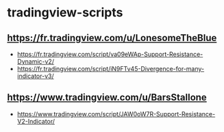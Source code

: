 # tradingview-scripts

## https://fr.tradingview.com/u/LonesomeTheBlue

* https://fr.tradingview.com/script/va09eWAp-Support-Resistance-Dynamic-v2/
* https://fr.tradingview.com/script/iN9FTv45-Divergence-for-many-indicator-v3/

## https://www.tradingview.com/u/BarsStallone

* https://www.tradingview.com/script/JAW0oW7R-Support-Resistance-V2-Indicator/
